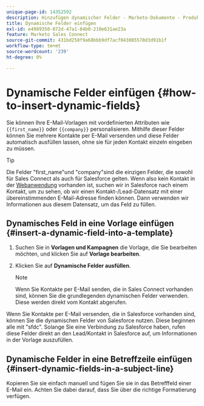 ```yaml
---
unique-page-id: 14352592
description: Hinzufügen dynamischer Felder - Marketo-Dokumente - Produktdokumentation
title: Dynamische Felder einfügen
exl-id: e4989350-872d-47a1-84b0-210e631ae23a
feature: Marketo Sales Connect
source-git-commit: 431bd258f9a68bbb9df7acf043085578d3d91b1f
workflow-type: tm+mt
source-wordcount: '239'
ht-degree: 0%

---
```


# Dynamische Felder einfügen {#how-to-insert-dynamic-fields}

Sie können Ihre E-Mail-Vorlagen mit vordefinierten Attributen wie `{{first_name}}` oder `{{company}}` personalisieren. Mithilfe dieser Felder können Sie mehrere Kontakte per E-Mail versenden und diese Felder automatisch ausfüllen lassen, ohne sie für jeden Kontakt einzeln eingeben zu müssen.

>[!TIP]
>
>Die Felder &quot;first_name&quot;und &quot;company&quot;sind die einzigen Felder, die sowohl für Sales Connect als auch für Salesforce gelten. Wenn also kein Kontakt in der [Webanwendung](https://toutapp.com/login) vorhanden ist, suchen wir in Salesforce nach einem Kontakt, um zu sehen, ob wir einen Kontakt-/Lead-Datensatz mit einer übereinstimmenden E-Mail-Adresse finden können. Dann verwenden wir Informationen aus diesem Datensatz, um das Feld zu füllen.

## Dynamisches Feld in eine Vorlage einfügen {#insert-a-dynamic-field-into-a-template}

1. Suchen Sie in **Vorlagen und Kampagnen** die Vorlage, die Sie bearbeiten möchten, und klicken Sie auf **Vorlage bearbeiten**.

1. Klicken Sie auf **Dynamische Felder ausfüllen**.

   >[!NOTE]
   >
   >Wenn Sie Kontakte per E-Mail senden, die in Sales Connect vorhanden sind, können Sie die grundlegenden dynamischen Felder verwenden. Diese werden direkt vom Kontakt abgerufen.

Wenn Sie Kontakte per E-Mail versenden, die in Salesforce vorhanden sind, können Sie die dynamischen Felder von Salesforce nutzen. Diese beginnen alle mit &quot;sfdc&quot;. Solange Sie eine Verbindung zu Salesforce haben, rufen diese Felder direkt an den Lead/Kontakt in Salesforce auf, um Informationen in der Vorlage auszufüllen.

## Dynamische Felder in eine Betreffzeile einfügen {#insert-dynamic-fields-in-a-subject-line}

Kopieren Sie sie einfach manuell und fügen Sie sie in das Betrefffeld einer E-Mail ein. Achten Sie dabei darauf, dass Sie über die richtige Formatierung verfügen.
